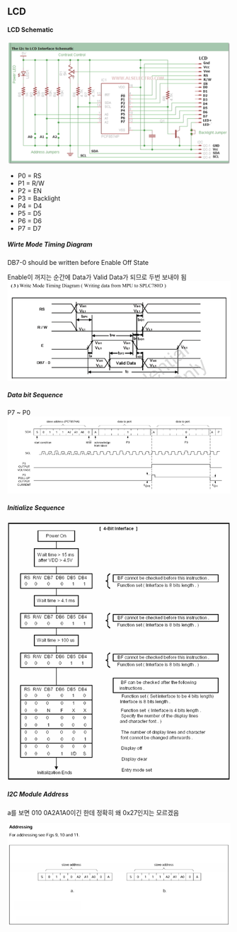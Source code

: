 ## LCD

#### LCD Schematic
![alt text](image.png)

- P0 = RS
- P1 = R/W
- P2 = EN
- P3 = Backlight
- P4 = D4
- P5 = D5
- P6 = D6
- P7 = D7

##### Wirte Mode Timing Diagram
DB7-0 should be written before Enable Off State 

Enable이 꺼지는 순간에 Data가 Valid Data가 되므로 두번 보내야 됨
![alt text](image-1.png)


##### Data bit Sequence
P7 ~ P0
![alt text](image-2.png)

##### Initialize Sequence
![alt text](image-3.png)

##### I2C Module Address
a를 보면 010 0A2A1A0이긴 한데 정확히 왜 0x27인지는 모르겠음

![alt text](image-4.png)